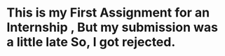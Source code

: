 # This is my First Assignment for an Internship , But my submission was a little late So, I got rejected.
